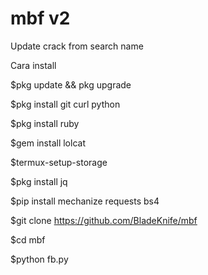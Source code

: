 # mbf v2 

Update crack from search name


Cara install

$pkg update && pkg upgrade

$pkg install git curl python

$pkg install ruby

$gem install lolcat

$termux-setup-storage

$pkg install jq

$pip install mechanize requests bs4

$git clone https://github.com/BladeKnife/mbf

$cd mbf

$python fb.py

